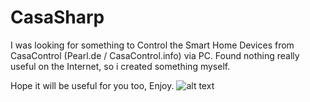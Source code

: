 # CasaSharp

I was looking for something to Control the Smart Home Devices from CasaControl (Pearl.de / CasaControl.info) via PC. Found nothing really useful on the Internet, so i created something myself.

Hope it will be useful for you too, Enjoy.
![alt text](http://frei.me/webserver.png)
